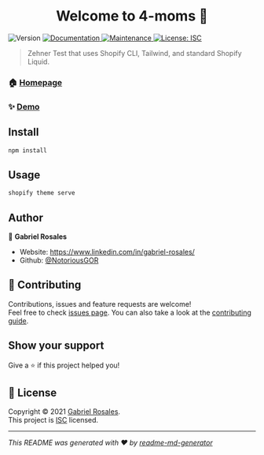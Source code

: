 <h1 align="center">Welcome to 4-moms 👋</h1>
<p>
  <img alt="Version" src="https://img.shields.io/badge/version-1.0.0-blue.svg?cacheSeconds=2592000" />
  <a href="https://github.com/NotoriousGOR/4-moms#readme" target="_blank">
    <img alt="Documentation" src="https://img.shields.io/badge/documentation-yes-brightgreen.svg" />
  </a>
  <a href="https://github.com/NotoriousGOR/4-moms/graphs/commit-activity" target="_blank">
    <img alt="Maintenance" src="https://img.shields.io/badge/Maintained%3F-yes-green.svg" />
  </a>
  <a href="https://github.com/NotoriousGOR/4-moms/blob/master/LICENSE" target="_blank">
    <img alt="License: ISC" src="https://img.shields.io/github/license/NotoriousGOR/4-moms" />
  </a>
</p>

> Zehner Test that uses Shopify CLI, Tailwind, and standard Shopify Liquid.

### 🏠 [Homepage](https://github.com/NotoriousGOR/4-moms#readme)

### ✨ [Demo](https://cnaf1iby3mvz9ccy-59817132218.shopifypreview.com)

## Install

```sh
npm install
```

## Usage

```sh
shopify theme serve
```

## Author

👤 **Gabriel Rosales**

* Website: https://www.linkedin.com/in/gabriel-rosales/
* Github: [@NotoriousGOR](https://github.com/NotoriousGOR)

## 🤝 Contributing

Contributions, issues and feature requests are welcome!<br />Feel free to check [issues page](https://github.com/NotoriousGOR/4-moms/issues). You can also take a look at the [contributing guide](https://github.com/NotoriousGOR/4-moms/blob/master/CONTRIBUTING.md).

## Show your support

Give a ⭐️ if this project helped you!

## 📝 License

Copyright © 2021 [Gabriel Rosales](https://github.com/NotoriousGOR).<br />
This project is [ISC](https://github.com/NotoriousGOR/4-moms/blob/master/LICENSE) licensed.

***
_This README was generated with ❤️ by [readme-md-generator](https://github.com/kefranabg/readme-md-generator)_
